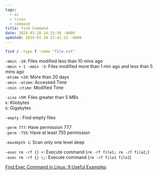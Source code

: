 ```yaml
---
tags:
  - os
  - linux
  - command
title: find Command
date: 2024-01-28 14:15:56 -0600
updated: 2024-01-28 21:41:13 -0600
---
```


````bash
find / -type f -name "file.txt"
````

`-mmin -10`: Files modified less than 10 mins ago  
`-mmin + 1 -mmin -5`: Files modified more than 1 min ago and less than 5 mins ago  
`-mtime +20`: More than 20 days  
`-amin -atime`: Accessed Time  
`-cmin` `-ctime`: Modified Time

`-size +5M`: Files greater than 5 MBs  
`k`: Kilobytes  
`G`: Gigabytes

`-empty` : Find empty files

`-perm 777`: Have permission 777  
`-perm -755`: Have at least 755 permission

`-maxdepth 1`: Scan only one level deep

`-exec rm -rf {} +`: Execute command (`rm -rf file1; rm -rf file2;`)  
`-exec rm -rf {} \;`: Execute command (`rm -rf file1 file2`)

[Find Exec Command in Linux: 9 Useful Examples](https://linuxhandbook.com/find-exec-command/)
